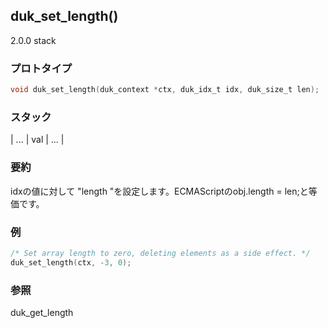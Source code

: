 ## duk_set_length() 

2.0.0 stack

### プロトタイプ

```c
void duk_set_length(duk_context *ctx, duk_idx_t idx, duk_size_t len);
```

### スタック

| ... | val | ... |

### 要約

idxの値に対して "length "を設定します。ECMAScriptのobj.length = len;と等価です。


### 例

```c
/* Set array length to zero, deleting elements as a side effect. */
duk_set_length(ctx, -3, 0);
```

### 参照

duk_get_length